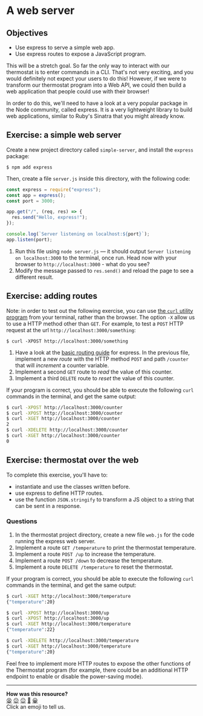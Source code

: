 # A web server

## Objectives

- Use express to serve a simple web app.
- Use express routes to expose a JavaScript program.

This will be a stretch goal. So far the only way to interact with our thermostat is to
enter commands in a CLI. That's not very exciting, and you would definitely not expect
your users to do this! However, if we were to transform our thermostat program into a Web
API, we could then build a web application that people could use with their browser!

In order to do this, we'll need to have a look at a very popular package in the Node
community, called express. It is a very lightweight library to build web applications,
similar to Ruby's Sinatra that you might already know.

## Exercise: a simple web server

Create a new project directory called `simple-server`, and install the `express` package:

```
$ npm add express
```

Then, create a file `server.js` inside this directory, with the following code:

```javascript
const express = require("express");
const app = express();
const port = 3000;

app.get("/", (req, res) => {
  res.send("Hello, express!");
});

console.log(`Server listening on localhost:${port}`);
app.listen(port);
```

1. Run this file using `node server.js` — it should output `Server listening on
localhost:3000` to the terminal, once run. Head now with your browser to
   `http://localhost:3000` - what do you see?
2. Modify the message passed to `res.send()` and reload the page to see a different
   result.

## Exercise: adding routes

Note: in order to test out the following exercise, you can use [the `curl` utility
program](https://idratherbewriting.com/learnapidoc/docapis_install_curl.html#make-a-test-api-call)
from your terminal, rather than the browser. The option `-X` allow us to use a HTTP method
other than `GET`. For example, to test a `POST` HTTP request at the url
`http://localhost:3000/something`:

```
$ curl -XPOST http://localhost:3000/something
```

1. Have a look at the [basic routing
   guide](https://expressjs.com/en/starter/basic-routing.html) for express. In the
   previous file, implement a new _route_ with the HTTP method `POST` and path `/counter`
   that will _increment_ a counter variable.
2. Implement a second `GET` route to _read_ the value of this counter.
3. Implement a third `DELETE` route to _reset_ the value of this counter.

If your program is correct, you should be able to execute the following `curl` commands in
the terminal, and get the same output:

```bash
$ curl -XPOST http://localhost:3000/counter
$ curl -XPOST http://localhost:3000/counter
$ curl -XGET http://localhost:3000/counter
2
$ curl -XDELETE http://localhost:3000/counter
$ curl -XGET http://localhost:3000/counter
0
```

## Exercise: thermostat over the web

To complete this exercise, you'll have to:

- instantiate and use the classes written before.
- use express to define HTTP routes.
- use the function `JSON.stringify` to transform a JS object to a string that can be
  sent in a response.

### Questions

1. In the thermostat project directory, create a new file `web.js` for the code running
   the express web server.
2. Implement a route `GET /temperature` to print the thermostat temperature.
3. Implement a route `POST /up` to increase the temperature.
4. Implement a route `POST /down` to decrease the temperature.
5. Implement a route `DELETE /temperature` to reset the thermostat.

If your program is correct, you should be able to execute the following `curl` commands in
the terminal, and get the same output:

```bash
$ curl -XGET http://localhost:3000/temperature
{"temperature":20}

$ curl -XPOST http://localhost:3000/up
$ curl -XPOST http://localhost:3000/up
$ curl -XGET http://localhost:3000/temperature
{"temperature":22}

$ curl -XDELETE http://localhost:3000/temperature
$ curl -XGET http://localhost:3000/temperature
{"temperature":20}
```

Feel free to implement more HTTP routes to expose the other functions of the Thermostat
program (for example, there could be an additional HTTP endpoint to enable or disable the
power-saving mode).

<!-- BEGIN GENERATED SECTION DO NOT EDIT -->

---

**How was this resource?**  
[😫](https://airtable.com/shrUJ3t7KLMqVRFKR?prefill_Repository=makersacademy%2Fjavascript-fundamentals&prefill_File=challenges%2F07_web_server.md&prefill_Sentiment=😫) [😕](https://airtable.com/shrUJ3t7KLMqVRFKR?prefill_Repository=makersacademy%2Fjavascript-fundamentals&prefill_File=challenges%2F07_web_server.md&prefill_Sentiment=😕) [😐](https://airtable.com/shrUJ3t7KLMqVRFKR?prefill_Repository=makersacademy%2Fjavascript-fundamentals&prefill_File=challenges%2F07_web_server.md&prefill_Sentiment=😐) [🙂](https://airtable.com/shrUJ3t7KLMqVRFKR?prefill_Repository=makersacademy%2Fjavascript-fundamentals&prefill_File=challenges%2F07_web_server.md&prefill_Sentiment=🙂) [😀](https://airtable.com/shrUJ3t7KLMqVRFKR?prefill_Repository=makersacademy%2Fjavascript-fundamentals&prefill_File=challenges%2F07_web_server.md&prefill_Sentiment=😀)  
Click an emoji to tell us.

<!-- END GENERATED SECTION DO NOT EDIT -->
